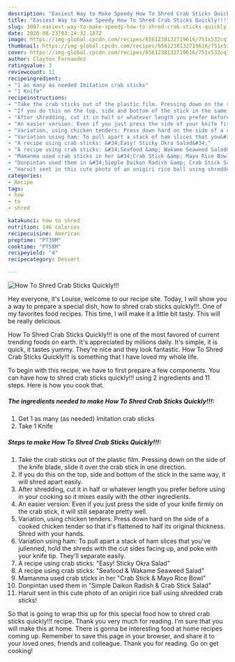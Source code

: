 ```yaml
---
description: "Easiest Way to Make Speedy How To Shred Crab Sticks Quickly!!!"
title: "Easiest Way to Make Speedy How To Shred Crab Sticks Quickly!!!"
slug: 3007-easiest-way-to-make-speedy-how-to-shred-crab-sticks-quickly
date: 2020-08-23T03:14:32.187Z
image: https://img-global.cpcdn.com/recipes/6561238132719616/751x532cq70/how-to-shred-crab-sticks-quickly-recipe-main-photo.jpg
thumbnail: https://img-global.cpcdn.com/recipes/6561238132719616/751x532cq70/how-to-shred-crab-sticks-quickly-recipe-main-photo.jpg
cover: https://img-global.cpcdn.com/recipes/6561238132719616/751x532cq70/how-to-shred-crab-sticks-quickly-recipe-main-photo.jpg
author: Clayton Fernandez
ratingvalue: 3
reviewcount: 11
recipeingredient:
- "1 as many as needed Imitation crab sticks"
- "1 Knife"
recipeinstructions:
- "Take the crab sticks out of the plastic film. Pressing down on the side of the knife blade, slide it over the crab stick in one direction."
- "If you do this on the top, side and bottom of the stick in the same way, it will shred apart easily."
- "After shredding, cut it in half or whatever length you prefer before using in your cooking so it mixes easily with the other ingredients."
- "An easier version: Even if you just press the side of your knife firmly on the crab stick, it will still separate pretty well."
- "Variation, using chicken tenders: Press down hard on the side of a cooked chicken tender so that it&#39;s flattened to half its original thickness. Shred with your hands."
- "Variation using ham: To pull apart a stack of ham slices that you&#39;ve julienned, hold the shreds with the cut sides facing up, and poke with your knife tip. They&#39;ll separate easily."
- "A recipe using crab sticks: &#34;Easy! Sticky Okra Salad&#34;"
- "A recipe using crab sticks: &#34;Seafood &amp; Wakame Seaweed Salad&#34;"
- "Mamanma used crab sticks in her &#34;Crab Stick &amp; Mayo Rice Bowl&#34;"
- "Donpintan used them in &#34;Simple Daikon Radish &amp; Crab Stick Salad&#34;"
- "Haruit sent in this cute photo of an onigiri rice ball using shredded crab sticks!"
categories:
- Recipe
tags:
- how
- to
- shred

katakunci: how to shred 
nutrition: 146 calories
recipecuisine: American
preptime: "PT39M"
cooktime: "PT58M"
recipeyield: "4"
recipecategory: Dessert

---
```



![How To Shred Crab Sticks Quickly!!!](https://img-global.cpcdn.com/recipes/6561238132719616/751x532cq70/how-to-shred-crab-sticks-quickly-recipe-main-photo.jpg)

Hey everyone, it's Louise, welcome to our recipe site. Today, I will show you a way to prepare a special dish, how to shred crab sticks quickly!!!. One of my favorites food recipes. This time, I will make it a little bit tasty. This will be really delicious.

How To Shred Crab Sticks Quickly!!! is one of the most favored of current trending foods on earth. It's appreciated by millions daily. It's simple, it is quick, it tastes yummy. They're nice and they look fantastic. How To Shred Crab Sticks Quickly!!! is something that I have loved my whole life.




To begin with this recipe, we have to first prepare a few components. You can have how to shred crab sticks quickly!!! using 2 ingredients and 11 steps. Here is how you cook that.

<!--inarticleads1-->

##### The ingredients needed to make How To Shred Crab Sticks Quickly!!!:

1. Get 1 as many (as needed) Imitation crab sticks
1. Take 1 Knife




<!--inarticleads2-->

##### Steps to make How To Shred Crab Sticks Quickly!!!:

1. Take the crab sticks out of the plastic film. Pressing down on the side of the knife blade, slide it over the crab stick in one direction.
1. If you do this on the top, side and bottom of the stick in the same way, it will shred apart easily.
1. After shredding, cut it in half or whatever length you prefer before using in your cooking so it mixes easily with the other ingredients.
1. An easier version: Even if you just press the side of your knife firmly on the crab stick, it will still separate pretty well.
1. Variation, using chicken tenders: Press down hard on the side of a cooked chicken tender so that it&#39;s flattened to half its original thickness. Shred with your hands.
1. Variation using ham: To pull apart a stack of ham slices that you&#39;ve julienned, hold the shreds with the cut sides facing up, and poke with your knife tip. They&#39;ll separate easily.
1. A recipe using crab sticks: &#34;Easy! Sticky Okra Salad&#34;
1. A recipe using crab sticks: &#34;Seafood &amp; Wakame Seaweed Salad&#34;
1. Mamanma used crab sticks in her &#34;Crab Stick &amp; Mayo Rice Bowl&#34;
1. Donpintan used them in &#34;Simple Daikon Radish &amp; Crab Stick Salad&#34;
1. Haruit sent in this cute photo of an onigiri rice ball using shredded crab sticks!




So that is going to wrap this up for this special food how to shred crab sticks quickly!!! recipe. Thank you very much for reading. I'm sure that you will make this at home. There is gonna be interesting food at home recipes coming up. Remember to save this page in your browser, and share it to your loved ones, friends and colleague. Thank you for reading. Go on get cooking!
